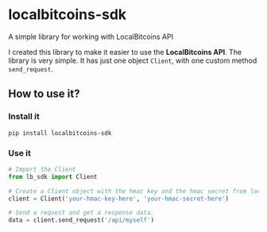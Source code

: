 # localbitcoins-sdk
A simple library for working with LocalBitcoins API

I created this library to make it easier to use the **LocalBitcoins API**.
The library is very simple. 
It has just one object `Client`, with one custom method `send_request`.

## How to use it?
### Install it
```shell
pip install localbitcoins-sdk
```
### Use it
```python
# Import the Client
from lb_sdk import Client

# Create a Client object with the hmac key and the hmac secret from localbitcoins.
client = Client('your-hmac-key-here', 'your-hmac-secret-here')

# Send a request and get a response data.
data = client.send_request('/api/myself')
```